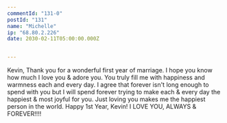 ```yaml
---
commentId: "131-0"
postId: "131"
name: "Michelle"
ip: "68.80.2.226"
date: 2030-02-11T05:00:00.000Z


---
```

<p>Kevin, Thank you for a wonderful first year of marriage.  I hope you know how much I love you & adore you.  You truly fill me with happiness and warmness each and every day.  I agree that forever isn't long enough to spend with you but I will spend forever trying to make each & every day the happiest & most joyful for you.  Just loving you makes me the happiest person in the world.
Happy 1st Year, Kevin!  
I LOVE YOU, ALWAYS & FOREVER!!!!  </p>